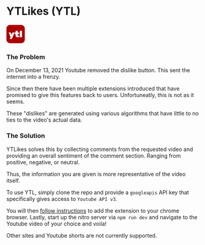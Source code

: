 # YTLikes (YTL)
![alt YTL Logo](server/public/src/images/ytl-48.png)

### The Problem

On December 13, 2021 Youtube removed the dislike button. This sent the internet into a frenzy.

Since then there have been multiple extensions introduced that have promised to give this features back to users. Unfortuneatly, this is not as it seems.

These "dislikes" are generated using various algorithms that have little to no ties to the video's actual data.

### The Solution

YTLikes solves this by collecting comments from the requested video and providing an overall sentiment of the comment section. Ranging from positive, negative, or neutral.

Thus, the information you are given is more representative of the video itself.

To use YTL, simply clone the repo and provide a `googleapis` API key that specifically gives access to `Youtube API v3`.

You will then [follow instructions](https://developer.chrome.com/docs/extensions/get-started/tutorial/hello-world?authuser=1) to add the extension to your chrome browser. Lastly, start up the nitro server via `npm run dev` and navigate to the Youtube video of your choice and voila!

Other sites and Youtube shorts are not currently supported.